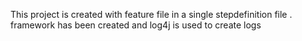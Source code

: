 This project is created with feature file  in a single stepdefinition file .
 framework has been created and log4j is used to create logs
